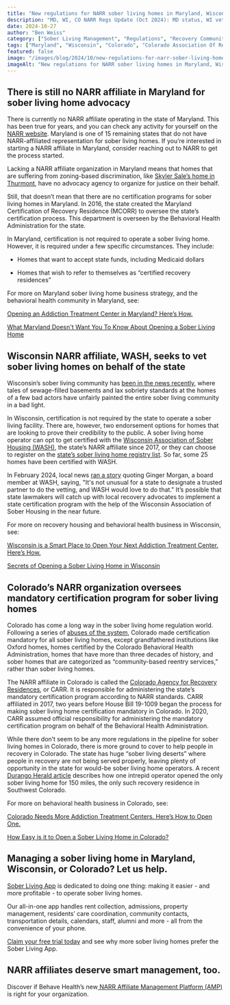 ```yaml
---
title: "New regulations for NARR sober living homes in Maryland, Wisconsin, and Colorado"
description: "MD, WI, CO NARR Regs Update (Oct 2024): MD status, WI vetting, CO certs & more. Insights on the Sober Living App blog."
date: 2024-10-27
author: "Ben Weiss"
category: ["Sober Living Management", "Regulations", "Recovery Community", "Property Management"]
tags: ["Maryland", "Wisconsin", "Colorado", "Colorado Association Of Recovery Residences", "Wisconsin Association Of Sober Living"]
featured: false
image: "/images/blog/2024/10/new-regulations-for-narr-sober-living-homes-in-maryland-wisconsin-and-colorado/featured.jpg"
imageAlt: "New regulations for NARR sober living homes in Maryland, Wisconsin, and Colorado"
---
```


## There is still no NARR affiliate in Maryland for sober living home advocacy

There is currently no NARR affiliate operating in the state of Maryland. This has been true for years, and you can check any activity for yourself on the [NARR website](<https://narronline.org/affiliates/>). Maryland is one of 15 remaining states that do not have NARR-affiliated representation for sober living homes. If you’re interested in starting a NARR affiliate in Maryland, consider reaching out to NARR to get the process started. 

Lacking a NARR affiliate organization in Maryland means that homes that are suffering from zoning-based discrimination, like [Skyler Sale’s home in Thurmont](<https://www.planetizen.com/news/2024/08/130782-sober-house-zoning-violations-prompt-questions>), have no advocacy agency to organize for justice on their behalf. 

Still, that doesn’t mean that there are no certification programs for sober living homes in Maryland. In 2016, the state created the Maryland Certification of Recovery Residence (MCORR) to oversee the state’s certification process. This department is overseen by the Behavioral Health Administration for the state. 

In Maryland, certification is not required to operate a sober living home. However, it is required under a few specific circumstances. They include: 

  * Homes that want to accept state funds, including Medicaid dollars

  * Homes that wish to refer to themselves as “certified recovery residences”

For more on Maryland sober living home business strategy, and the behavioral health community in Maryland, see: 

[Opening an Addiction Treatment Center in Maryland? Here’s How. ](<https://behavehealth.com/blog/2022/1/11/opening-an-addiction-treatment-center-in-maryland-heres-hownbsp>)

[What Maryland Doesn't Want You To Know About Opening a Sober Living Home](<../../../2022/11/3/what-maryland-doesnt-want-you-to-know-about-opening-a-sober-living-home.html>)  
  
  

## Wisconsin NARR affiliate, WASH, seeks to vet sober living homes on behalf of the state

Wisconsin’s sober living community has [been in the news recently](<https://www.channel3000.com/news/the-unregulated-landscape-of-sober-living-homes-in-wisconsin/article_9853886a-c6c4-11ee-8c6d-bb1bfbe8c33e.html>), where tales of sewage-filled basements and lax sobriety standards at the homes of a few bad actors have unfairly painted the entire sober living community in a bad light. 

In Wisconsin, certification is not required by the state to operate a sober living facility. There are, however, two endorsement options for homes that are looking to prove their credibility to the public. A sober living home operator can opt to get certified with the [Wisconsin Association of Sober Housing (WASH)](<https://washcommunity.org/home-1>), the state’s NARR affiliate since 2017, or they can choose to register on the [state’s sober living home registry list](<https://www.dhs.wisconsin.gov/regulations/recovery-registry.htm>). So far, some 25 homes have been certified with WASH.

In February 2024, local news [ran a story](<https://www.channel3000.com/news/wisconsin-non-profit-works-to-close-sober-living-residence-regulation-gap/article_2917f3aa-cbab-11ee-840e-6ba837b7c5a9.html>) quoting Ginger Morgan, a board member at WASH, saying, "It's not unusual for a state to designate a trusted partner to do the vetting, and WASH would love to do that." It’s possible that state lawmakers will catch up with local recovery advocates to implement a state certification program with the help of the Wisconsin Association of Sober Housing in the near future. 

For more on recovery housing and behavioral health business in Wisconsin, see:

[Wisconsin is a Smart Place to Open Your Next Addiction Treatment Center. Here’s How. ](<https://behavehealth.com/blog/2022/1/13/wisconsin-is-a-smart-place-to-open-your-next-addiction-treatment-center-heres-hownbsp>)

[Secrets of Opening a Sober Living Home in Wisconsin ](<../../../2022/11/16/secrets-of-opening-a-sober-living-home-in-wisconsinnbsp.html>)

## Colorado’s NARR organization oversees mandatory certification program for sober living homes

Colorado has come a long way in the sober living home regulation world. Following a series of [abuses of the system](<https://www.denverpost.com/2018/03/15/colorado-lawmakers-sober-living-homes-abuse/>), Colorado made certification mandatory for all sober living homes, except grandfathered institutions like Oxford homes, homes certified by the Colorado Behavioral Health Administration, homes that have more than three decades of history, and sober homes that are categorized as “community-based reentry services,” rather than sober living homes. 

The NARR affiliate in Colorado is called the [Colorado Agency for Recovery Residences](<https://carrcolorado.org/>), or CARR. It is responsible for administering the state’s mandatory certification program according to NARR standards. CARR affiliated in 2017, two years before House Bill 19-1009 began the process for making sober living home certification mandatory in Colorado. In 2020, CARR assumed official responsibility for administering the mandatory certification program on behalf of the Behavioral Health Administration. 

While there don’t seem to be any more regulations in the pipeline for sober living homes in Colorado, there is more ground to cover to help people in recovery in Colorado. The state has huge “sober living deserts” where people in recovery are not being served properly, leaving plenty of opportunity in the state for would-be sober living home operators. A recent [Durango Herald article](<https://www.durangoherald.com/articles/durango-woman-opens-first-recovery-residence-in-southwest-colorado/>) describes how one intrepid operator opened the only sober living home for 150 miles, the only such recovery residence in Southwest Colorado. 

For more on behavioral health business in Colorado, see:

[Colorado Needs More Addiction Treatment Centers. Here’s How to Open One. ](<https://behavehealth.com/blog/2022/1/18/colorado-needs-more-addiction-treatment-centers-heres-how-to-open-onenbsp>)

[How Easy is it to Open a Sober Living Home in Colorado?](<../../../2022/11/17/how-easy-is-it-to-open-a-sober-living-home-in-colorado.html>)

## Managing a sober living home in Maryland, Wisconsin, or Colorado? Let us help.

[Sober Living App](</>) is dedicated to doing one thing: making it easier - and more profitable - to operate sober living homes. 

Our all-in-one app handles rent collection, admissions, property management, residents’ care coordination, community contacts, transportation details, calendars, staff, alumni and more - all from the convenience of your phone. 

[Claim your free trial today](<https://behavehealth.com/get-started?__hstc=135632115.075701b9fb7ccd58adc7b5b57a792227.1708902226082.1722205853113.1722795767849.32&__hssc=135632115.7.1722795767849&__hsfp=3530606189>) and see why more sober living homes prefer the Sober Living App.

## NARR affiliates deserve smart management, too. 

Discover if Behave Health’s new[ NARR Affiliate Management Platform (AMP)](<https://behavehealth.com/narr-affiliate>) is right for your organization.